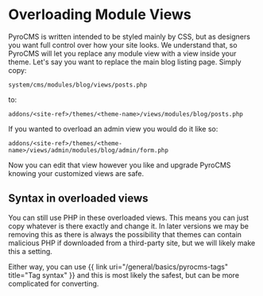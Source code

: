 # Overloading Module Views

PyroCMS is written intended to be styled mainly by CSS, but as designers you want full control over how your site looks. We understand that, so PyroCMS will let you replace any module view with a view inside your theme. Let&#39;s say you want to replace the main blog listing page. Simply copy:

	system/cms/modules/blog/views/posts.php

to:

	addons/<site-ref>/themes/<theme-name>/views/modules/blog/posts.php

If you wanted to overload an admin view you would do it like so:

    addons/<site-ref>/themes/<theme-name>/views/admin/modules/blog/admin/form.php

Now you can edit that view however you like and upgrade PyroCMS knowing your customized views are safe.</p>

## Syntax in overloaded views

You can still use PHP in these overloaded views. This means you can just copy whatever is there exactly and change it. In later versions we may be removing this as there is always the possibility that themes can contain malicious PHP if downloaded from a third-party site, but we will likely make this a setting.

Either way, you can use {{ link uri="/general/basics/pyrocms-tags" title="Tag syntax" }} and this is most likely the safest, but can be more complicated for converting.
